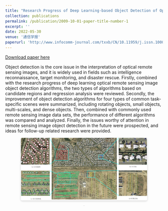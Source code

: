 ```yaml
---
title: "Research Progress of Deep Learning-based Object Detection of Optical Remote Sensing Image"
collection: publications
permalink: /publication/2009-10-01-paper-title-number-1
excerpt: '' 
date: 2022-05-30
venue: '通信学报'
paperurl: 'http://www.infocomm-journal.com/txxb/CN/10.11959/j.issn.1000-436x.2022071'
---
```

[Download paper here](http://www.infocomm-journal.com/txxb/CN/10.11959/j.issn.1000-436x.2022071)

Object detection is the core issue in the interpretation of optical remote sensing images, and it is widely used in fields such as intelligence reconnaissance, target monitoring, and disaster rescue. Firstly, combined with the research progress of deep learning optical remote sensing image object detection algorithms, the two types of algorithms based on candidate regions and regression analysis were reviewed. Secondly, the improvement of object detection algorithms for four types of common task-specific scenes were summarized, including rotating objects, small objects, multi-scales, and dense objects. Then, combined with commonly used remote sensing image data sets, the performance of different algorithms was compared and analyzed. Finally, the issues worthy of attention in remote sensing image object detection in the future were prospected, and ideas for follow-up related research were provided.

<center> <img style=" border-radius: 0.3125em; box-shadow: 0 2px 4px 0 rgba(34,36,38,.12),0 2px 10px 0 rgba(34,36,38,.08);" src="../images/txxb.png" width="80%"> <br><div style=" color: orange; border-bottom: 1px solid #d9d9d9; display: inline-block; color: #999; padding: 2px;"> </div><p></p></center>



